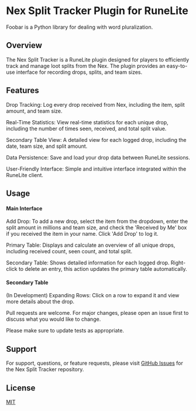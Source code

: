 # Nex Split Tracker Plugin for RuneLite

Foobar is a Python library for dealing with word pluralization.

## Overview

The Nex Split Tracker is a RuneLite plugin designed for players to efficiently track and manage loot splits from the Nex. The plugin provides an easy-to-use interface for recording drops, splits, and team sizes.


## Features

Drop Tracking: Log every drop received from Nex, including the item, split amount, and team size.

Real-Time Statistics: View real-time statistics for each unique drop, including the number of times seen, received, and total split value.

Secondary Table View: A detailed view for each logged drop, including the date, team size, and split amount.

Data Persistence: Save and load your drop data between RuneLite sessions.

User-Friendly Interface: Simple and intuitive interface integrated within the RuneLite client.

## Usage

#### Main Interface

Add Drop: To add a new drop, select the item from the dropdown, enter the split amount in millions and team size, and check the 'Received by Me' box if you received the item in your name. Click 'Add Drop' to log it.

Primary Table: Displays and calculate an overview of all unique drops, including received count, seen count, and total split.

Secondary Table: Shows detailed information for each logged drop. Right-click to delete an entry, this action updates the primary table automatically.

#### Secondary Table
(In Development) Expanding Rows: Click on a row to expand it and view more details about the drop.


Pull requests are welcome. For major changes, please open an issue first
to discuss what you would like to change.

Please make sure to update tests as appropriate.

## Support
For support, questions, or feature requests, please visit [GitHub Issues](https://github.com/KeyboardIsMagic/NexSplitTracker/issues) for the Nex Split Tracker repository.

## License

[MIT](https://choosealicense.com/licenses/mit/)
